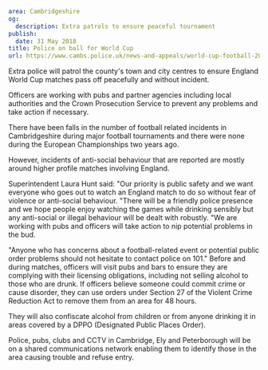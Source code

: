 ```yaml
area: Cambridgeshire
og:
  description: Extra patrols to ensure peaceful tournament
publish:
  date: 31 May 2018
title: Police on ball for World Cup
url: https://www.cambs.police.uk/news-and-appeals/world-cup-football-2018
```

Extra police will patrol the county's town and city centres to ensure England World Cup matches pass off peacefully and without incident.

Officers are working with pubs and partner agencies including local authorities and the Crown Prosecution Service to prevent any problems and take action if necessary.

There have been falls in the number of football related incidents in Cambridgeshire during major football tournaments and there were none during the European Championships two years ago.

However, incidents of anti-social behaviour that are reported are mostly around higher profile matches involving England.

Superintendent Laura Hunt said: "Our priority is public safety and we want everyone who goes out to watch an England match to do so without fear of violence or anti-social behaviour.
"There will be a friendly police presence and we hope people enjoy watching the games while drinking sensibly but any anti-social or illegal behaviour will be dealt with robustly.
"We are working with pubs and officers will take action to nip potential problems in the bud.

"Anyone who has concerns about a football-related event or potential public order problems should not hesitate to contact police on 101."
Before and during matches, officers will visit pubs and bars to ensure they are complying with their licensing obligations, including not selling alcohol to those who are drunk.
If officers believe someone could commit crime or cause disorder, they can use orders under Section 27 of the Violent Crime Reduction Act to remove them from an area for 48 hours.

They will also confiscate alcohol from children or from anyone drinking it in areas covered by a DPPO (Designated Public Places Order).

Police, pubs, clubs and CCTV in Cambridge, Ely and Peterborough will be on a shared communications network enabling them to identify those in the area causing trouble and refuse entry.
